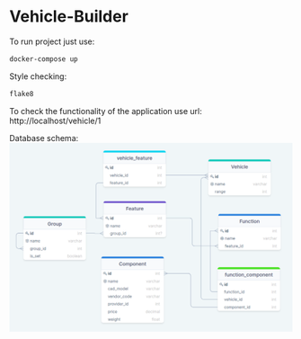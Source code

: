 # Vehicle-Builder
To run project just use:
```bash
docker-compose up
```
  
Style checking:
```bash
flake8
```

To check the functionality of the application use url:
http://localhost/vehicle/1

Database schema:
![database schema](database_relations_schema.png)